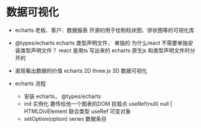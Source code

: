 # 数据可视化

- echarts
    老板、客户、数据报表
    开源的用于绘制柱状图、饼状图等的可视化库
- @types/echarts
    echarts 类型声明文件， 单独的
    为什么react 不需要单独安装类型声明文件？
    react 是用ts 写出来的
    echarts 原生js 和类型声明文件时分开的

- 直观看出数据的价值
    echarts 2D
    three.js 3D
    数据可视化

- echarts 流程
    - 安装 echarts， @types/echarts
    - init 实例化
        要传给他一个图表的DOM 挂载点
        useRef<HTMLDivElement>(null)
        null | HTMLDivElement
        联合类型 useRef 可变对象
    - setOption(option)
        series 数据条目